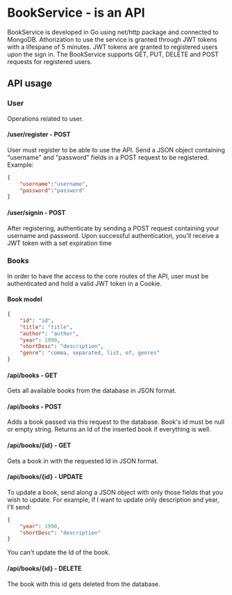 # BookService - is an API
BookService is developed in Go using net/http package and connected to MongoDB. Athorization to use the service is granted through JWT tokens with a lifespane of 5 minutes. JWT tokens are granted to registered users upon the sign in. 
The BookService supports GET, PUT, DELETE and POST requests for registered users.

## API usage

### User
Operations related to user.
#### /user/register - POST
User must register to be able to use the API. 
Send a JSON object containing "username" and "password" fields in a POST request to be registered. 
Example:
```JSON
{
    "username":"username",
    "password":"password"
}
```
#### /user/signin - POST
After registering, authenticate by sending a POST request containing your username and password.
Upon successful authentication, you'll receive a JWT token with a set expiration time

### Books
In order to have the access to the core routes of the API, user must be authenticated and hold a valid JWT token in a Cookie.
#### Book model
```JSON
{
    "id": "id",
    "title": "title",
    "author": "author",
    "year": 1990,
    "shortDesc": "description",
    "genre": "comma, separated, list, of, genres"
}
```
#### /api/books - GET
Gets all available books from the database in JSON format.

#### /api/books - POST
Adds a book passed via this request to the database. Book's id must be null or empty string.
Returns an Id of the inserted book if everything is well.

#### /api/books/{id} - GET
Gets a book in with the requested Id in JSON format.

#### /api/books/{id} - UPDATE
To update a book, send along a JSON object with only those fields that you wish to update. For example, if I want to update only description and year, I'll send:
```JSON
{
    "year": 1990,
    "shortDesc": "description"
}
```
You can't update the Id of the book.

#### /api/books/{id} - DELETE
The book with this id gets deleted from the database.
